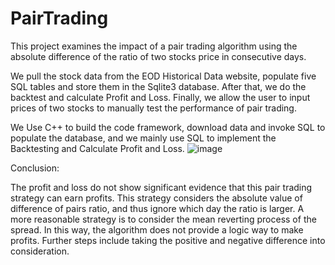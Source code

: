 # PairTrading
This project examines the impact of a pair trading algorithm using the absolute difference of the ratio of two stocks price in consecutive days.

We pull the stock data from the EOD Historical Data website, populate five SQL tables and store them in the Sqlite3 database. After that, we do the backtest and calculate Profit and Loss. Finally, we allow the user to input prices of two stocks to manually test the performance of pair trading.

We Use C++ to build the code framework, download data and invoke SQL to populate the database, and we mainly use SQL to implement the Backtesting and Calculate Profit and Loss. 
![image](https://user-images.githubusercontent.com/88140638/159142054-ec30ca31-b52c-4226-bf19-f18fb9a6436d.png)

Conclusion:

The profit and loss do not show significant evidence that this pair trading strategy can earn profits.
This strategy considers the absolute value of difference of pairs ratio, and thus ignore which day the ratio is larger. A more reasonable strategy is to consider the mean reverting process of the spread.
In this way, the algorithm does not provide a logic way to make profits. Further steps include taking the positive and negative difference into consideration.
